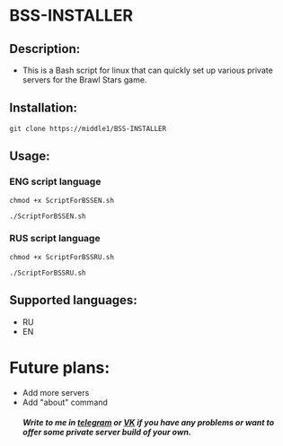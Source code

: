 # BSS-INSTALLER
## Description:
- This is a Bash script for linux that can quickly set up various private servers for the Brawl Stars game.
## Installation:
``` git clone https://middle1/BSS-INSTALLER ```

## Usage:
### ENG script language 
``` chmod +x ScriptForBSSEN.sh ```

``` ./ScriptForBSSEN.sh ```
### RUS script language 
``` chmod +x ScriptForBSSRU.sh ```

``` ./ScriptForBSSRU.sh ```

## Supported languages:
- RU
- EN

# Future plans:
- Add more servers
- Add "about" command
<br><h5>
Write to me in <a href="https://t.me/MIDDLE1221">telegram</a> or <a href="https://vk.com/middle3">VK</a> if you have any problems or want to offer some private server build of your own.
</h5>
